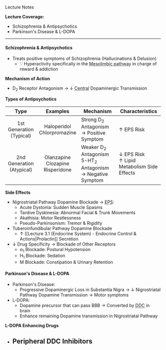 Lecture Notes

**Lecture Coverage:**
- Schizophrenia & Antipsychotics
- Parkinson's Disease & L-DOPA

---
#### **Schizophrenia & Antipsychotics**
- Treats positive symptoms of Schizophrenia (Hallucinations & Delusion)
	- ∵ Hyperactivity specifically in the <abbr Title="from midbrain to Nucleus Accumbens">Mesolimbic pathway</abbr> in charge of reward & addiction

**Mechanism of Action**
- D<sub>2</sub> Receptor Antagonism → ↓ <abbr Title="esp. Mesolimbic pathway">Central</abbr> Dopaminergic Transmission

**Types of Antipsychotics**

|             Type             |                Examples                | Mechanism                                                                         | Characteristics                               |
| :--------------------------: | :------------------------------------: | --------------------------------------------------------------------------------- | --------------------------------------------- |
| 1st Generation<br>(Typical)  |     Haloperidol<br>Chlorpromazine      | Strong D<sub>2</sub> Antagonism → Positive Symptom                                | ↑ EPS Risk<br>                                |
| 2nd Generation<br>(Atypical) | Olanzapine<br>Clozapine<br>Risperidone | Weaker D<sub>2</sub> Antagonism<br>5-HT<sub>2</sub> Antagonism → Negative Symptom | ↓ EPS Risk<br>↑ Lipid Metabolism Side Effects |

**Side Effects**
- Nigrostriatal Pathway Dopamine Blockade → <abbr Title="Extrapyramidal Symptoms">EPS</abbr>:
	- Acute Dystonia: Sudden Muscle Spasms
	- Tardive Dyskinesia: Abnormal Facial & Trunk Movements
	- Akathisia: Motor Restlessness
	- Pseudo-Parkinsonism: Tremor & Rigidity
- Tuberoinfundibular Pathway Dopamine Blockade
	- ↑ [[Lecture 3.1 (Endocrine System) - Endocrine Control & Actions|Prolactin]] Secretion
- ↓ Drug Specificity → Blockade of Other Receptors
	- α<sub>1</sub> Blockade: Postural Hypotension
	- H<sub>1</sub> Blockade: Sedation
	- M Blockade: Constipation & Urinary Retention


#### **Parkinson's Disease & L-DOPA**
- Parkinson's Disease: 
	- Progressive Dopaminergic Loss in Substantia Nigra → ↓ Nigrostriatal Pathway Dopamine Transmission → Motor symptoms
- L-DOPA:
	- Dopamine precursor that can pass BBB → Converted by <abbr Title="DOPA decarboxylase">DDC</abbr> in brain
	- Enhance remaining Dopamine transmission in Nigrostriatal Pathway

**L-DOPA Enhancing Drugs**
- Peripheral DDC Inhibitors
	- 
